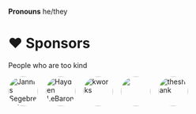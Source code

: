 **Pronouns** he/they

# ❤️ Sponsors

People who are too kind

<!-- sponsors --><a href="https://github.com/queitsch"><img src="https://github.com/queitsch.png" style="border-radius: 50%; margin-right: 1rem" width="60px" alt="Jannis Segebrecht" /></a><a href="https://github.com/HaydenLeBaron"><img src="https://github.com/HaydenLeBaron.png" style="border-radius: 50%; margin-right: 1rem" width="60px" alt="Hayden LeBaron" /></a><a href="https://github.com/kohlsudduth"><img src="https://github.com/kohlsudduth.png" style="border-radius: 50%; margin-right: 1rem" width="60px" alt="kworks" /></a><a href="https://github.com/vg-1414"><img src="https://github.com/vg-1414.png" style="border-radius: 50%; margin-right: 1rem" width="60px" alt="" /></a><a href="https://github.com/the-shank"><img src="https://github.com/the-shank.png" style="border-radius: 50%; margin-right: 1rem" width="60px" alt="theshank" /></a><!-- sponsors -->

